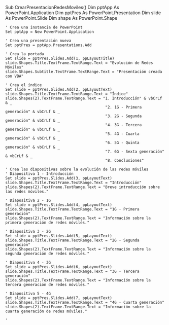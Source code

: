 Sub CrearPresentacionRedesMoviles()
    Dim pptApp As PowerPoint.Application
    Dim pptPres As PowerPoint.Presentation
    Dim slide As PowerPoint.Slide
    Dim shape As PowerPoint.Shape
    
    ' Crea una instancia de PowerPoint
    Set pptApp = New PowerPoint.Application
    
    ' Crea una presentación nueva
    Set pptPres = pptApp.Presentations.Add
    
    ' Crea la portada
    Set slide = pptPres.Slides.Add(1, ppLayoutTitle)
    slide.Shapes.Title.TextFrame.TextRange.Text = "Evolución de Redes Móviles"
    slide.Shapes.Subtitle.TextFrame.TextRange.Text = "Presentación creada con VBA"
    
    ' Crea el índice
    Set slide = pptPres.Slides.Add(2, ppLayoutText)
    slide.Shapes.Title.TextFrame.TextRange.Text = "Índice"
    slide.Shapes(2).TextFrame.TextRange.Text = "1. Introducción" & vbCrLf & _
                                                "2. 1G - Primera generación" & vbCrLf & _
                                                "3. 2G - Segunda generación" & vbCrLf & _
                                                "4. 3G - Tercera generación" & vbCrLf & _
                                                "5. 4G - Cuarta generación" & vbCrLf & _
                                                "6. 5G - Quinta generación" & vbCrLf & _
                                                "7. 6G - Sexta generación" & vbCrLf & _
                                                "8. Conclusiones"
    
    ' Crea las diapositivas sobre la evolución de las redes móviles
    ' Diapositiva 1 - Introducción
    Set slide = pptPres.Slides.Add(3, ppLayoutText)
    slide.Shapes.Title.TextFrame.TextRange.Text = "Introducción"
    slide.Shapes(2).TextFrame.TextRange.Text = "Breve introducción sobre las redes móviles."
    
    ' Diapositiva 2 - 1G
    Set slide = pptPres.Slides.Add(4, ppLayoutText)
    slide.Shapes.Title.TextFrame.TextRange.Text = "1G - Primera generación"
    slide.Shapes(2).TextFrame.TextRange.Text = "Información sobre la primera generación de redes móviles."
    
    ' Diapositiva 3 - 2G
    Set slide = pptPres.Slides.Add(5, ppLayoutText)
    slide.Shapes.Title.TextFrame.TextRange.Text = "2G - Segunda generación"
    slide.Shapes(2).TextFrame.TextRange.Text = "Información sobre la segunda generación de redes móviles."
    
    ' Diapositiva 4 - 3G
    Set slide = pptPres.Slides.Add(6, ppLayoutText)
    slide.Shapes.Title.TextFrame.TextRange.Text = "3G - Tercera generación"
    slide.Shapes(2).TextFrame.TextRange.Text = "Información sobre la tercera generación de redes móviles."
    
    ' Diapositiva 5 - 4G
    Set slide = pptPres.Slides.Add(7, ppLayoutText)
    slide.Shapes.Title.TextFrame.TextRange.Text = "4G - Cuarta generación"
    slide.Shapes(2).TextFrame.TextRange.Text = "Información sobre la cuarta generación de redes móviles."
    
    '
